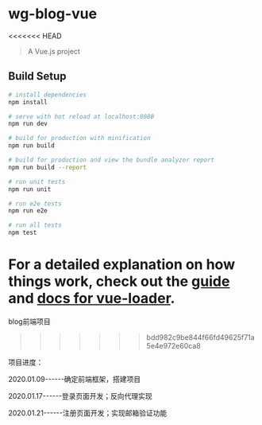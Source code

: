 # wg-blog-vue
<<<<<<< HEAD

> A Vue.js project

## Build Setup

``` bash
# install dependencies
npm install

# serve with hot reload at localhost:8080
npm run dev

# build for production with minification
npm run build

# build for production and view the bundle analyzer report
npm run build --report

# run unit tests
npm run unit

# run e2e tests
npm run e2e

# run all tests
npm test
```

For a detailed explanation on how things work, check out the [guide](http://vuejs-templates.github.io/webpack/) and [docs for vue-loader](http://vuejs.github.io/vue-loader).
=======
blog前端项目
>>>>>>> bdd982c9be844f66fd49625f71a5e4e972e60ca8

项目进度：

2020.01.09------确定前端框架，搭建项目

2020.01.17------登录页面开发；反向代理实现

2020.01.21------注册页面开发；实现邮箱验证功能
